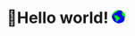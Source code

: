 <h1 align="center">
  🤖<strong>Hello world!</strong>
  <a target="_blank">
    <img src="Earth.gif" width="24px" style="max-width:100%;">
  </a>

